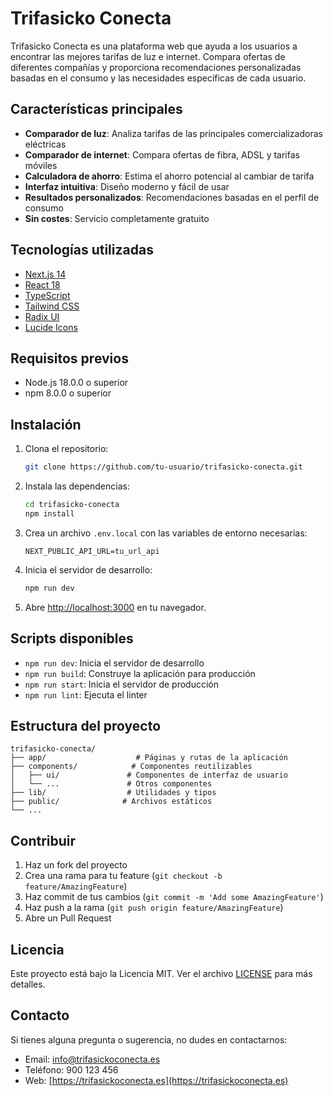 # Trifasicko Conecta

Trifasicko Conecta es una plataforma web que ayuda a los usuarios a encontrar las mejores tarifas de luz e internet. Compara ofertas de diferentes compañías y proporciona recomendaciones personalizadas basadas en el consumo y las necesidades específicas de cada usuario.

## Características principales

- **Comparador de luz**: Analiza tarifas de las principales comercializadoras eléctricas
- **Comparador de internet**: Compara ofertas de fibra, ADSL y tarifas móviles
- **Calculadora de ahorro**: Estima el ahorro potencial al cambiar de tarifa
- **Interfaz intuitiva**: Diseño moderno y fácil de usar
- **Resultados personalizados**: Recomendaciones basadas en el perfil de consumo
- **Sin costes**: Servicio completamente gratuito

## Tecnologías utilizadas

- [Next.js 14](https://nextjs.org/)
- [React 18](https://reactjs.org/)
- [TypeScript](https://www.typescriptlang.org/)
- [Tailwind CSS](https://tailwindcss.com/)
- [Radix UI](https://www.radix-ui.com/)
- [Lucide Icons](https://lucide.dev/)

## Requisitos previos

- Node.js 18.0.0 o superior
- npm 8.0.0 o superior

## Instalación

1. Clona el repositorio:
   ```bash
   git clone https://github.com/tu-usuario/trifasicko-conecta.git
   ```

2. Instala las dependencias:
   ```bash
   cd trifasicko-conecta
   npm install
   ```

3. Crea un archivo `.env.local` con las variables de entorno necesarias:
   ```
   NEXT_PUBLIC_API_URL=tu_url_api
   ```

4. Inicia el servidor de desarrollo:
   ```bash
   npm run dev
   ```

5. Abre [http://localhost:3000](http://localhost:3000) en tu navegador.

## Scripts disponibles

- `npm run dev`: Inicia el servidor de desarrollo
- `npm run build`: Construye la aplicación para producción
- `npm run start`: Inicia el servidor de producción
- `npm run lint`: Ejecuta el linter

## Estructura del proyecto

```
trifasicko-conecta/
├── app/                    # Páginas y rutas de la aplicación
├── components/            # Componentes reutilizables
│   ├── ui/               # Componentes de interfaz de usuario
│   └── ...               # Otros componentes
├── lib/                  # Utilidades y tipos
├── public/              # Archivos estáticos
└── ...
```

## Contribuir

1. Haz un fork del proyecto
2. Crea una rama para tu feature (`git checkout -b feature/AmazingFeature`)
3. Haz commit de tus cambios (`git commit -m 'Add some AmazingFeature'`)
4. Haz push a la rama (`git push origin feature/AmazingFeature`)
5. Abre un Pull Request

## Licencia

Este proyecto está bajo la Licencia MIT. Ver el archivo [LICENSE](LICENSE) para más detalles.

## Contacto

Si tienes alguna pregunta o sugerencia, no dudes en contactarnos:

- Email: info@trifasickoconecta.es
- Teléfono: 900 123 456
- Web: [https://trifasickoconecta.es](https://trifasickoconecta.es)
